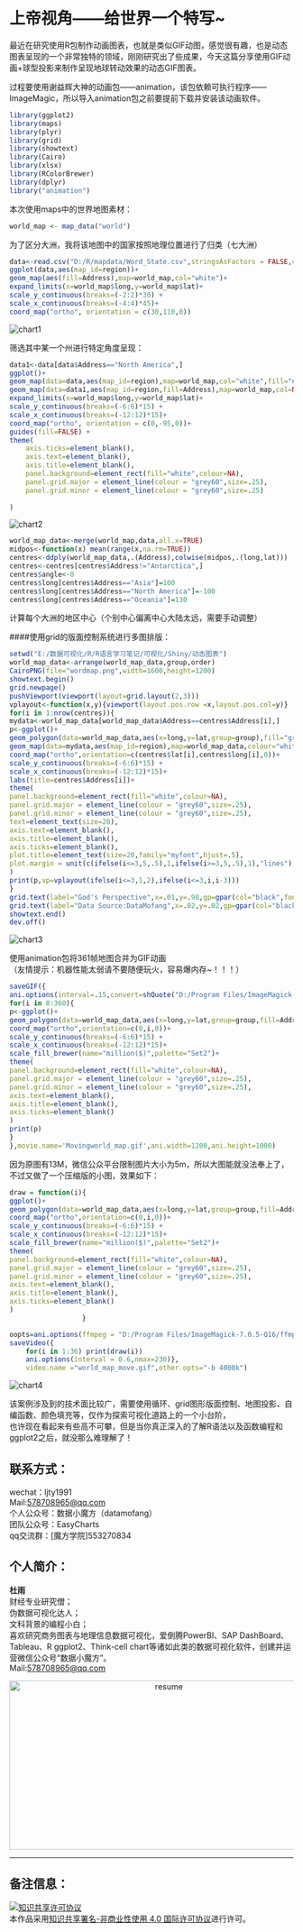 # 上帝视角——给世界一个特写~

最近在研究使用R包制作动画图表，也就是类似GIF动图，感觉很有趣，也是动态图表呈现的一个非常独特的领域，刚刚研究出了些成果，今天这篇分享使用GIF动画+球型投影来制作呈现地球转动效果的动态GIF图表。<br>

过程要使用谢益辉大神的动画包——animation，该包依赖可执行程序——ImageMagic，所以导入animation包之前要提前下载并安装该动画软件。<br>

```r
library(ggplot2)
library(maps)  
library(plyr)        
library(grid)
library(showtext)
library(Cairo)
library(xlsx)
library(RColorBrewer)
library(dplyr)
library("animation")
```

本次使用maps中的世界地图素材：<br>

```r
world_map <- map_data("world")
```

为了区分大洲，我将该地图中的国家按照地理位置进行了归类（七大洲）<br>


```r
data<-read.csv("D:/R/mapdata/Word_State.csv",stringsAsFactors = FALSE,check.names = FALSE)  
ggplot(data,aes(map_id=region))+
geom_map(aes(fill=Address),map=world_map,col="white")+
expand_limits(x=world_map$long,y=world_map$lat)+
scale_y_continuous(breaks=(-2:2)*30) +
scale_x_continuous(breaks=(-4:4)*45)+
coord_map("ortho", orientation = c(30,110,0))
```

![chart1](https://github.com/ljtyduyu/MoveWorldMap/blob/master/Image/2017-05-02_101353.png)


筛选其中某一个州进行特定角度呈现： <br>

```r
data1<-data[data$Address=="North America",]
ggplot()+
geom_map(data=data,aes(map_id=region),map=world_map,col="white",fill="#A3A3A3")+
geom_map(data=data1,aes(map_id=region,fill=Address),map=world_map,col=NA)+
expand_limits(x=world_map$long,y=world_map$lat)+
scale_y_continuous(breaks=(-6:6)*15) +
scale_x_continuous(breaks=(-12:12)*15)+
coord_map("ortho", orientation = c(0,-95,0))+
guides(fill=FALSE) +
theme(
    axis.ticks=element_blank(),
    axis.text=element_blank(),
    axis.title=element_blank(),
    panel.background=element_rect(fill="white",colour=NA),
    panel.grid.major = element_line(colour = "grey60",size=.25),
    panel.grid.minor = element_line(colour = "grey60",size=.25)
    
)
```

![chart2](https://github.com/ljtyduyu/MoveWorldMap/blob/master/Image/2017-05-02_101436.png)


```r
world_map_data<-merge(world_map,data,all.x=TRUE)
midpos<-function(x) mean(range(x,na.rm=TRUE))
centres<-ddply(world_map_data,.(Address),colwise(midpos,.(long,lat)))
centres<-centres[centres$Address!="Antarctica",]
centres$angle<-0
centres$long[centres$Address=="Asia"]=100
centres$long[centres$Address=="North America"]=-100
centres$long[centres$Address=="Oceania"]=130
```

计算每个大洲的地区中心（个别中心偏离中心大陆太远，需要手动调整）<br>

####使用grid的版面控制系统进行多图排版：

```r
setwd("E:/数据可视化/R/R语言学习笔记/可视化/Shiny/动态图表")
world_map_data<-arrange(world_map_data,group,order)
CairoPNG(file="wordmap.png",width=1600,height=1200)
showtext.begin()
grid.newpage()
pushViewport(viewport(layout=grid.layout(2,3)))
vplayout<-function(x,y){viewport(layout.pos.row =x,layout.pos.col=y)}
for(i in 1:nrow(centres)){
mydata<-world_map_data[world_map_data$Address==centres$Address[i],]
p<-ggplot()+
geom_polygon(data=world_map_data,aes(x=long,y=lat,group=group),fill="grey95",colour="grey",size=.25)+
geom_map(data=mydata,aes(map_id=region),map=world_map_data,colour="white",fill="#F8766D",size=.25)+
coord_map("ortho",orientation=c(centres$lat[i],centres$long[i],0))+
scale_y_continuous(breaks=(-6:6)*15) +
scale_x_continuous(breaks=(-12:12)*15)+
labs(title=centres$Address[i])+
theme(
panel.background=element_rect(fill="white",colour=NA),
panel.grid.major = element_line(colour = "grey60",size=.25),
panel.grid.minor = element_line(colour = "grey60",size=.25),
text=element_text(size=20),
axis.text=element_blank(),
axis.title=element_blank(),
axis.ticks=element_blank(),
plot.title=element_text(size=20,family="myfont",hjust=.5),
plot.margin = unit(c(ifelse(i<=3,5,.5),1,ifelse(i>=3,5,.5),1),"lines")
)
print(p,vp=vplayout(ifelse(i<=3,1,2),ifelse(i<=3,i,i-3)))
}
grid.text(label="God's Perspective",x=.01,y=.98,gp=gpar(col="black",fontsize=35),draw=TRUE,just="left")
grid.text(label="Data Source:DataMofang",x=.02,y=.02,gp=gpar(col="black",fontsize=20),draw=TRUE,just="left")
showtext.end()
dev.off()
```

![chart3](https://github.com/ljtyduyu/MoveWorldMap/blob/master/Image/%E5%BE%AE%E4%BF%A1%E9%A6%96%E5%9B%BE.png)

使用animation包将361帧地图合并为GIF动画<br>
（友情提示：机器性能太弱请不要随便玩火，容易爆内存~！！！）<br>

```r
saveGIF({
ani.options(interval=.15,convert=shQuote("D:/Program Files/ImageMagick-7.0.5-Q16/convert.exe"))
for(i in 0:360){
p<-ggplot()+
geom_polygon(data=world_map_data,aes(x=long,y=lat,group=group,fill=Address),colour="grey",size=.25)+
coord_map("ortho",orientation=c(0,i,0))+
scale_y_continuous(breaks=(-6:6)*15) +
scale_x_continuous(breaks=(-12:12)*15)+
scale_fill_brewer(name="million($)",palette="Set2")+
theme(
panel.background=element_rect(fill="white",colour=NA),
panel.grid.major = element_line(colour = "grey60",size=.25),
panel.grid.minor = element_line(colour = "grey60",size=.25),
axis.text=element_blank(),
axis.title=element_blank(),
axis.ticks=element_blank()
)
print(p)
}
},movie.name='Movingworld_map.gif',ani.width=1200,ani.height=1000)
```

因为原图有13M，微信公众平台限制图片大小为5m，所以大图能就没法奉上了，不过又做了一个压缩版的小图，效果如下：<br>

```r
draw = function(i){  
ggplot()+
geom_polygon(data=world_map_data,aes(x=long,y=lat,group=group,fill=Address),colour="grey",size=.25)+
coord_map("ortho",orientation=c(0,i,0))+
scale_y_continuous(breaks=(-6:6)*15) +
scale_x_continuous(breaks=(-12:12)*15)+
scale_fill_brewer(name="million($)",palette="Set2")+
theme(
panel.background=element_rect(fill="white",colour=NA),
panel.grid.major = element_line(colour = "grey60",size=.25),
panel.grid.minor = element_line(colour = "grey60",size=.25),
axis.text=element_blank(),
axis.title=element_blank(),
axis.ticks=element_blank()
)
                  } 

oopts=ani.options(ffmpeg = "D:/Program Files/ImageMagick-7.0.5-Q16/ffmpeg.exe") 
saveVideo({  
    for(i in 1:36) print(draw(i))
    ani.options(interval = 0.6,nmax=230)},  
    video.name ="world_map_move.gif",other.opts="-b 4000k")

```

![chart4](https://github.com/ljtyduyu/MoveWorldMap/blob/master/Image/2017050214936933595907f3af54501.gif)


该案例涉及到的技术面比较广，需要使用循环、grid图形版面控制、地图投影、自编函数、颜色填充等，仅作为探索可视化道路上的一个小台阶，<br>
也许现在看起来有些高不可攀，但是当你真正深入的了解R语法以及函数编程和ggplot2之后，就没那么难理解了！<br>



联系方式：
----------------------------------------------------
wechat：ljty1991  <br>
Mail:578708965@qq.com <br>
个人公众号：数据小魔方（datamofang） <br>
团队公众号：EasyCharts <br>
qq交流群：[魔方学院]553270834

个人简介：
-------------------------------------------------
**杜雨** <br>
财经专业研究僧； <br>
伪数据可视化达人； <br>
文科背景的编程小白； <br>
喜欢研究商务图表与地理信息数据可视化，爱倒腾PowerBI、SAP DashBoard、Tableau、R ggplot2、Think-cell chart等诸如此类的数据可视化软件，创建并运营微信公众号“数据小魔方”。 <br>
Mail:578708965@qq.com <br>

<div  align="center">    
<img src="https://github.com/ljtyduyu/FontMap-of-China/blob/master/Image/resume.png" width = "550" height = "300" alt="resume" align=center />
</div>

-------------------------------------------

备注信息：
----------------------------------------------------
<a rel="license" href="http://creativecommons.org/licenses/by-nc/4.0/"><img alt="知识共享许可协议" style="border-width:0" src="https://i.creativecommons.org/l/by-nc/4.0/88x31.png" /></a><br />本作品采用<a rel="license" href="http://creativecommons.org/licenses/by-nc/4.0/">知识共享署名-非商业性使用 4.0 国际许可协议</a>进行许可。
